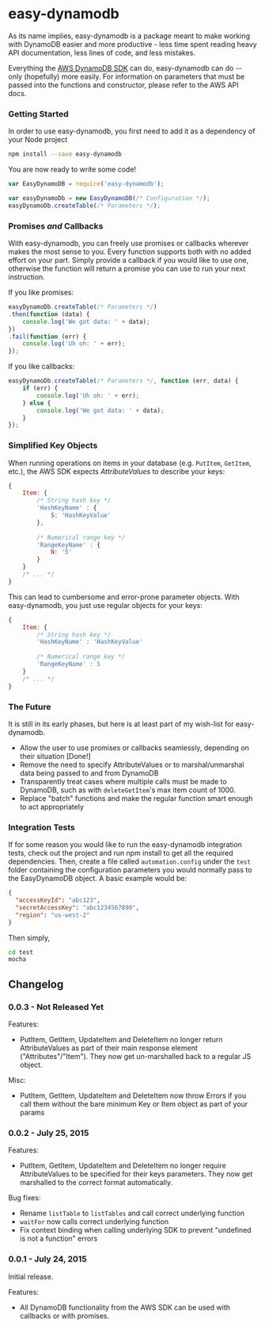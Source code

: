 # easy-dynamodb

As its name implies, easy-dynamodb is a package meant to make working with DynamoDB easier and more productive - less time spent reading heavy API documentation, less lines of code, and less mistakes.

Everything the [AWS DynamoDB SDK](http://docs.aws.amazon.com/AWSJavaScriptSDK/latest/AWS/DynamoDB.html) can do, easy-dynamodb can do -- only (hopefully) more easily.
For information on parameters that must be passed into the functions and constructor, please refer to the AWS API docs.

### Getting Started
In order to use easy-dynamodb, you first need to add it as a dependency of your Node project
```sh
npm install --save easy-dynamodb
```

You are now ready to write some code!
```javascript
var EasyDynamoDB = require('easy-dynamodb');

var easyDynamoDb = new EasyDynamoDB(/* Configuration */);
easyDynamoDb.createTable(/* Parameters */);
```

### Promises _and_ Callbacks
With easy-dynamodb, you can freely use promises or callbacks wherever makes the most sense to you. Every function supports both with no added effort on your part. Simply provide a callback if you would like to use one, otherwise the function will return a promise you can use to run your next instruction.

If you like promises:
```javascript
easyDynamoDb.createTable(/* Parameters */)
.then(function (data) {
	console.log('We got data: ' + data);
})
.fail(function (err) {
	console.log('Uh oh: ' + err);
});
```

If you like callbacks:
```javascript
easyDynamoDb.createTable(/* Parameters */, function (err, data) {
	if (err) {
		console.log('Uh oh: ' + err);
	} else {
		console.log('We got data: ' + data);
	}
});
```
### Simplified Key Objects
When running operations on items in your database (e.g. `PutItem`, `GetItem`, etc.), the AWS SDK expects _AttributeValues_ to describe your keys:
```javascript
{
	Item: {
		/* String hash key */
		'HashKeyName' : {
			S: 'HashKeyValue'
		},
		
		/* Numerical range key */
		'RangeKeyName' : {
			N: '5'
		}
	}
	/* ... */
}
```
This can lead to cumbersome and error-prone parameter objects. With easy-dynamodb, you just use regular objects for your keys:

```javascript
{
	Item: {
		/* String hash key */
		'HashKeyName' : 'HashKeyValue'
		
		/* Numerical range key */
		'RangeKeyName' : 5
	}
	/* ... */
}
```
### The Future
It is still in its early phases, but here is at least part of my wish-list for easy-dynamodb.

* Allow the user to use promises or callbacks seamlessly, depending on their situation [Done!]
* Remove the need to specify AttributeValues or to marshal/unmarshal data being passed to and from DynamoDB
* Transparently treat cases where multiple calls must be made to DynamoDB, such as with `deleteGetItem`'s max item count of 1000.
* Replace "batch" functions and make the regular function smart enough to act appropriately

### Integration Tests
If for some reason you would like to run the easy-dynamodb integration tests, check out the project and run npm install to get all the required dependencies. Then, create a file called `automation.config` under the `test` folder containing the configuration parameters you would normally pass to the EasyDynamoDB object. A basic example would be:

```json
{
  "accessKeyId": "abc123",
  "secretAccessKey": "abc1234567890",
  "region": "us-west-2"
}
```

Then simply,
```sh
cd test
mocha
```

## Changelog
### 0.0.3 - Not Released Yet
Features:
 - PutItem, GetItem, UpdateItem and DeleteItem no longer return AttributeValues as part of their main response element ("Attributes"/"Item"). They now get un-marshalled back to a regular JS object.

Misc:
 - PutItem, GetItem, UpdateItem and DeleteItem now throw Errors if you call them without the bare minimum Key or Item object as part of your params

### 0.0.2 - July 25, 2015
Features:

 - PutItem, GetItem, UpdateItem and DeleteItem no longer require AttributeValues to be specified for their keys parameters. They now get marshalled to the correct format automatically.

Bug fixes:

 - Rename `listTable` to `listTables` and call correct underlying function
 - `waitFor` now calls correct underlying function
 - Fix context binding when calling underlying SDK to prevent "undefined is not a function" errors

### 0.0.1 - July 24, 2015
Initial release. 

Features:

 - All DynamoDB functionality from the AWS SDK can be used with callbacks or with promises.